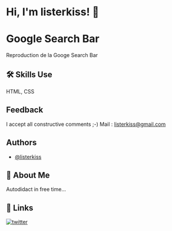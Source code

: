 # Hi, I'm listerkiss! 👋


# Google Search Bar

Reproduction de la Googe Search Bar


## 🛠 Skills Use

HTML, CSS


## Feedback

I accept all constructive comments ;-)
Mail : [listerkiss@gmail.com](mailto:listerkiss@gmail.com)


## Authors

- [@listerkiss](https://www.github.com/listerkiss)


## 🚀 About Me

Autodidact in free time...


## 🔗 Links
[![twitter](https://img.shields.io/badge/twitter-1DA1F2?style=for-the-badge&logo=twitter&logoColor=white)](https://twitter.com/listerkiss)